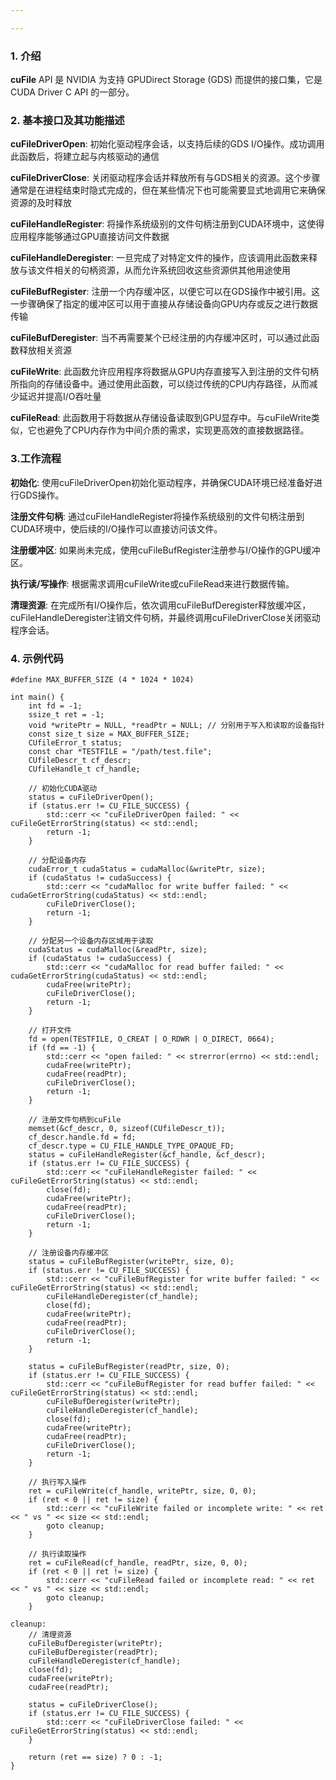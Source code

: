 ```yaml
---

---
```

### 1. 介绍 
**cuFile** API 是 NVIDIA 为支持 GPUDirect Storage (GDS) 而提供的接口集，它是 CUDA Driver C API 的一部分。

### 2. 基本接口及其功能描述
**cuFileDriverOpen**:
初始化驱动程序会话，以支持后续的GDS I/O操作。成功调用此函数后，将建立起与内核驱动的通信

**cuFileDriverClose**: 关闭驱动程序会话并释放所有与GDS相关的资源。这个步骤通常是在进程结束时隐式完成的，但在某些情况下也可能需要显式地调用它来确保资源的及时释放

**cuFileHandleRegister**: 将操作系统级别的文件句柄注册到CUDA环境中，这使得应用程序能够通过GPU直接访问文件数据

**cuFileHandleDeregister**: 一旦完成了对特定文件的操作，应该调用此函数来释放与该文件相关的句柄资源，从而允许系统回收这些资源供其他用途使用

**cuFileBufRegister**: 注册一个内存缓冲区，以便它可以在GDS操作中被引用。这一步骤确保了指定的缓冲区可以用于直接从存储设备向GPU内存或反之进行数据传输

**cuFileBufDeregister**: 当不再需要某个已经注册的内存缓冲区时，可以通过此函数释放相关资源

**cuFileWrite**: 此函数允许应用程序将数据从GPU内存直接写入到注册的文件句柄所指向的存储设备中。通过使用此函数，可以绕过传统的CPU内存路径，从而减少延迟并提高I/O吞吐量

**cuFileRead**: 此函数用于将数据从存储设备读取到GPU显存中。与cuFileWrite类似，它也避免了CPU内存作为中间介质的需求，实现更高效的直接数据路径。

### 3.工作流程

**初始化**: 使用cuFileDriverOpen初始化驱动程序，并确保CUDA环境已经准备好进行GDS操作。

**注册文件句柄**: 通过cuFileHandleRegister将操作系统级别的文件句柄注册到CUDA环境中，使后续的I/O操作可以直接访问该文件。

**注册缓冲区**: 如果尚未完成，使用cuFileBufRegister注册参与I/O操作的GPU缓冲区。

**执行读/写操作**: 根据需求调用cuFileWrite或cuFileRead来进行数据传输。

**清理资源**: 在完成所有I/O操作后，依次调用cuFileBufDeregister释放缓冲区，cuFileHandleDeregister注销文件句柄，并最终调用cuFileDriverClose关闭驱动程序会话。

### 4. 示例代码
    
```
#define MAX_BUFFER_SIZE (4 * 1024 * 1024) 

int main() {
    int fd = -1;
    ssize_t ret = -1;
    void *writePtr = NULL, *readPtr = NULL; // 分别用于写入和读取的设备指针
    const size_t size = MAX_BUFFER_SIZE;
    CUfileError_t status;
    const char *TESTFILE = "/path/test.file"; 
    CUfileDescr_t cf_descr;
    CUfileHandle_t cf_handle;

    // 初始化CUDA驱动
    status = cuFileDriverOpen();
    if (status.err != CU_FILE_SUCCESS) {
        std::cerr << "cuFileDriverOpen failed: " << cuFileGetErrorString(status) << std::endl;
        return -1;
    }

    // 分配设备内存
    cudaError_t cudaStatus = cudaMalloc(&writePtr, size);
    if (cudaStatus != cudaSuccess) {
        std::cerr << "cudaMalloc for write buffer failed: " << cudaGetErrorString(cudaStatus) << std::endl;
        cuFileDriverClose();
        return -1;
    }
    
    // 分配另一个设备内存区域用于读取
    cudaStatus = cudaMalloc(&readPtr, size);
    if (cudaStatus != cudaSuccess) {
        std::cerr << "cudaMalloc for read buffer failed: " << cudaGetErrorString(cudaStatus) << std::endl;
        cudaFree(writePtr);
        cuFileDriverClose();
        return -1;
    }

    // 打开文件
    fd = open(TESTFILE, O_CREAT | O_RDWR | O_DIRECT, 0664);
    if (fd == -1) {
        std::cerr << "open failed: " << strerror(errno) << std::endl;
        cudaFree(writePtr);
        cudaFree(readPtr);
        cuFileDriverClose();
        return -1;
    }

    // 注册文件句柄到cuFile
    memset(&cf_descr, 0, sizeof(CUfileDescr_t));
    cf_descr.handle.fd = fd;
    cf_descr.type = CU_FILE_HANDLE_TYPE_OPAQUE_FD;
    status = cuFileHandleRegister(&cf_handle, &cf_descr);
    if (status.err != CU_FILE_SUCCESS) {
        std::cerr << "cuFileHandleRegister failed: " << cuFileGetErrorString(status) << std::endl;
        close(fd);
        cudaFree(writePtr);
        cudaFree(readPtr);
        cuFileDriverClose();
        return -1;
    }

    // 注册设备内存缓冲区
    status = cuFileBufRegister(writePtr, size, 0);
    if (status.err != CU_FILE_SUCCESS) {
        std::cerr << "cuFileBufRegister for write buffer failed: " << cuFileGetErrorString(status) << std::endl;
        cuFileHandleDeregister(cf_handle);
        close(fd);
        cudaFree(writePtr);
        cudaFree(readPtr);
        cuFileDriverClose();
        return -1;
    }

    status = cuFileBufRegister(readPtr, size, 0);
    if (status.err != CU_FILE_SUCCESS) {
        std::cerr << "cuFileBufRegister for read buffer failed: " << cuFileGetErrorString(status) << std::endl;
        cuFileBufDeregister(writePtr);
        cuFileHandleDeregister(cf_handle);
        close(fd);
        cudaFree(writePtr);
        cudaFree(readPtr);
        cuFileDriverClose();
        return -1;
    }

    // 执行写入操作
    ret = cuFileWrite(cf_handle, writePtr, size, 0, 0);
    if (ret < 0 || ret != size) {
        std::cerr << "cuFileWrite failed or incomplete write: " << ret << " vs " << size << std::endl;
        goto cleanup;
    }

    // 执行读取操作
    ret = cuFileRead(cf_handle, readPtr, size, 0, 0);
    if (ret < 0 || ret != size) {
        std::cerr << "cuFileRead failed or incomplete read: " << ret << " vs " << size << std::endl;
        goto cleanup;
    }

cleanup:
    // 清理资源
    cuFileBufDeregister(writePtr);
    cuFileBufDeregister(readPtr);
    cuFileHandleDeregister(cf_handle);
    close(fd);
    cudaFree(writePtr);
    cudaFree(readPtr);

    status = cuFileDriverClose();
    if (status.err != CU_FILE_SUCCESS) {
        std::cerr << "cuFileDriverClose failed: " << cuFileGetErrorString(status) << std::endl;
    }

    return (ret == size) ? 0 : -1;
}
```
